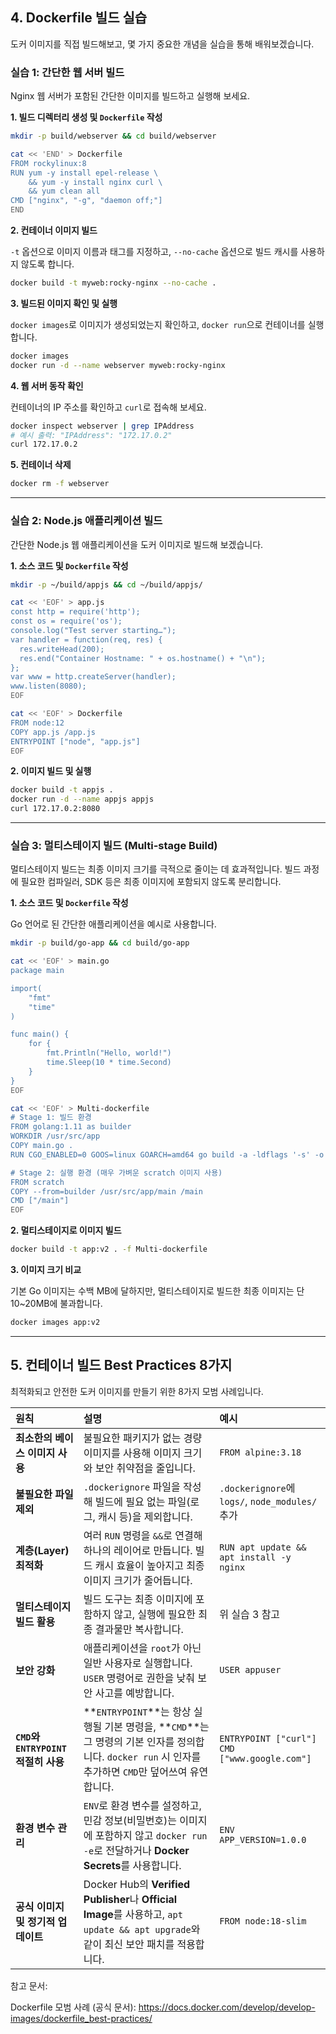 ## 4\. Dockerfile 빌드 실습

도커 이미지를 직접 빌드해보고, 몇 가지 중요한 개념을 실습을 통해 배워보겠습니다.

### 실습 1: 간단한 웹 서버 빌드

Nginx 웹 서버가 포함된 간단한 이미지를 빌드하고 실행해 보세요.

**1. 빌드 디렉터리 생성 및 `Dockerfile` 작성**

```bash
mkdir -p build/webserver && cd build/webserver

cat << 'END' > Dockerfile
FROM rockylinux:8
RUN yum -y install epel-release \
    && yum -y install nginx curl \
    && yum clean all
CMD ["nginx", "-g", "daemon off;"]
END
```

**2. 컨테이너 이미지 빌드**

`-t` 옵션으로 이미지 이름과 태그를 지정하고, `--no-cache` 옵션으로 빌드 캐시를 사용하지 않도록 합니다.

```bash
docker build -t myweb:rocky-nginx --no-cache .
```

**3. 빌드된 이미지 확인 및 실행**

`docker images`로 이미지가 생성되었는지 확인하고, `docker run`으로 컨테이너를 실행합니다.

```bash
docker images
docker run -d --name webserver myweb:rocky-nginx
```

**4. 웹 서버 동작 확인**

컨테이너의 IP 주소를 확인하고 `curl`로 접속해 보세요.

```bash
docker inspect webserver | grep IPAddress
# 예시 출력: "IPAddress": "172.17.0.2"
curl 172.17.0.2
```

**5. 컨테이너 삭제**

```bash
docker rm -f webserver
```

-----

### 실습 2: Node.js 애플리케이션 빌드

간단한 Node.js 웹 애플리케이션을 도커 이미지로 빌드해 보겠습니다.

**1. 소스 코드 및 `Dockerfile` 작성**

```bash
mkdir -p ~/build/appjs && cd ~/build/appjs/

cat << 'EOF' > app.js
const http = require('http');
const os = require('os');
console.log("Test server starting…");
var handler = function(req, res) {
  res.writeHead(200);
  res.end("Container Hostname: " + os.hostname() + "\n");
};
var www = http.createServer(handler);
www.listen(8080);
EOF

cat << 'EOF' > Dockerfile
FROM node:12
COPY app.js /app.js
ENTRYPOINT ["node", "app.js"]
EOF
```

**2. 이미지 빌드 및 실행**

```bash
docker build -t appjs .
docker run -d --name appjs appjs
curl 172.17.0.2:8080
```

-----

### 실습 3: 멀티스테이지 빌드 (Multi-stage Build)

멀티스테이지 빌드는 최종 이미지 크기를 극적으로 줄이는 데 효과적입니다. 빌드 과정에 필요한 컴파일러, SDK 등은 최종 이미지에 포함되지 않도록 분리합니다.

**1. 소스 코드 및 `Dockerfile` 작성**

Go 언어로 된 간단한 애플리케이션을 예시로 사용합니다.

```bash
mkdir -p build/go-app && cd build/go-app

cat << 'EOF' > main.go
package main

import(
    "fmt"
    "time"
)

func main() {
    for {
        fmt.Println("Hello, world!")
        time.Sleep(10 * time.Second)
    }
}
EOF

cat << 'EOF' > Multi-dockerfile
# Stage 1: 빌드 환경
FROM golang:1.11 as builder
WORKDIR /usr/src/app
COPY main.go .
RUN CGO_ENABLED=0 GOOS=linux GOARCH=amd64 go build -a -ldflags '-s' -o main .

# Stage 2: 실행 환경 (매우 가벼운 scratch 이미지 사용)
FROM scratch
COPY --from=builder /usr/src/app/main /main 
CMD ["/main"]
EOF
```

**2. 멀티스테이지로 이미지 빌드**

```bash
docker build -t app:v2 . -f Multi-dockerfile
```

**3. 이미지 크기 비교**

기본 Go 이미지는 수백 MB에 달하지만, 멀티스테이지로 빌드한 최종 이미지는 단 10\~20MB에 불과합니다.

```bash
docker images app:v2
```

-----

## 5\. 컨테이너 빌드 Best Practices 8가지

최적화되고 안전한 도커 이미지를 만들기 위한 8가지 모범 사례입니다.

| 원칙 | 설명 | 예시 |
|:--- |:--- |:--- |
| **최소한의 베이스 이미지 사용** | 불필요한 패키지가 없는 경량 이미지를 사용해 이미지 크기와 보안 취약점을 줄입니다. | `FROM alpine:3.18` |
| **불필요한 파일 제외** | `.dockerignore` 파일을 작성해 빌드에 필요 없는 파일(로그, 캐시 등)을 제외합니다. | `.dockerignore`에 `logs/`, `node_modules/` 추가 |
| **계층(Layer) 최적화** | 여러 `RUN` 명령을 `&&`로 연결해 하나의 레이어로 만듭니다. 빌드 캐시 효율이 높아지고 최종 이미지 크기가 줄어듭니다. | `RUN apt update && apt install -y nginx` |
| **멀티스테이지 빌드 활용** | 빌드 도구는 최종 이미지에 포함하지 않고, 실행에 필요한 최종 결과물만 복사합니다. | 위 실습 3 참고 |
| **보안 강화** | 애플리케이션을 `root`가 아닌 일반 사용자로 실행합니다. `USER` 명령어로 권한을 낮춰 보안 사고를 예방합니다. | `USER appuser` |
| **`CMD`와 `ENTRYPOINT` 적절히 사용**| \*\*`ENTRYPOINT`\*\*는 항상 실행될 기본 명령을, \*\*`CMD`\*\*는 그 명령의 기본 인자를 정의합니다. `docker run` 시 인자를 추가하면 `CMD`만 덮어쓰여 유연합니다. | `ENTRYPOINT ["curl"]` <br> `CMD ["www.google.com"]` |
| **환경 변수 관리** | `ENV`로 환경 변수를 설정하고, 민감 정보(비밀번호)는 이미지에 포함하지 않고 `docker run -e`로 전달하거나 **Docker Secrets**를 사용합니다. | `ENV APP_VERSION=1.0.0` |
| **공식 이미지 및 정기적 업데이트** | Docker Hub의 **Verified Publisher**나 **Official Image**를 사용하고, `apt update && apt upgrade`와 같이 최신 보안 패치를 적용합니다. | `FROM node:18-slim` |


참고 문서:

Dockerfile 모범 사례 (공식 문서): https://docs.docker.com/develop/develop-images/dockerfile_best-practices/
